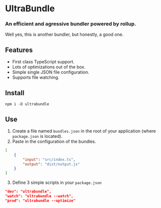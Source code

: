 # UltraBundle

### An efficient and agressive bundler powered by rollup.

Well yes, this is another bundler, but honestly, a good one.

## Features

-   First class TypeScript support.
-   Lots of optimizations out of the box.
-   Simple single JSON file configuration.
-   Supports file watching.

## Install

```
npm i -D ultrabundle
```

## Use

1.  Create a file named `bundles.json` in the root of your application (where `package.json` is located).
2.  Paste in the configuration of the bundles.

```json
[
    {
        "input": "src/index.ts",
        "output": "dist/output.js"
    }
]
```

3.  Define 3 simple scripts in your `package.json`

```json
"dev": "ultrabundle",
"watch": "ultrabundle --watch",
"prod": "ultrabundle --optimize"
```
